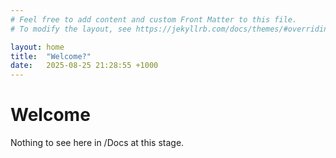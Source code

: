```yaml
---
# Feel free to add content and custom Front Matter to this file.
# To modify the layout, see https://jekyllrb.com/docs/themes/#overriding-theme-defaults

layout: home
title:  "Welcome?"
date:   2025-08-25 21:28:55 +1000
---
```

# Welcome

Nothing to see here in /Docs at this stage.
